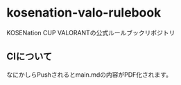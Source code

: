 # kosenation-valo-rulebook
KOSENation CUP VALORANTの公式ルールブックリポジトリ

## CIについて
なにかしらPushされるとmain.mdの内容がPDF化されます。

